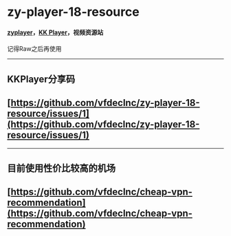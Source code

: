 # zy-player-18-resource

#### [zyplayer](https://github.com/Hunlongyu/ZY-Player)，[KK Player](https://github.com/npljy/ZYPlayer-APP)，视频资源站

记得Raw之后再使用

---
## KKPlayer分享码
## [https://github.com/vfdeclnc/zy-player-18-resource/issues/1](https://github.com/vfdeclnc/zy-player-18-resource/issues/1)

---
 
## 目前使用性价比较高的机场  
## [https://github.com/vfdeclnc/cheap-vpn-recommendation](https://github.com/vfdeclnc/cheap-vpn-recommendation)

